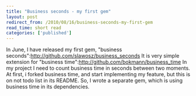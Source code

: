 ```yaml
---
title: "Business seconds - my first gem"
layout: post
redirect_from: /2010/08/16/business-seconds-my-first-gem
read_time: short read
categories: ['published']
---
```

In June, I have released my first gem, "business seconds":http://github.com/slawosz/business_seconds It is very simple extension for "business time":http://github.com/bokmann/business_time
In my project I need to count business time in seconds between two moments. At first, i forked business time, and start implementing my feature, but this is on not todo list in its README. So, I wrote a separate gem, which is using business time in its dependencies.
